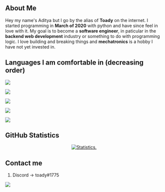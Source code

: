 ## About Me

Hey my name's Aditya but I go by the alias of **Toady** on the internet. I started programming in **March of 2020** with python and have since feel in love with it.
My goal is to become a **software engineer**, in paticular in the **backend web development** industry or something to do with programming logic.
I love building and breaking things and **mechatronics** is a hobby I have not yet invested in.

## Languages I am comfortable in (decreasing order)

<a href= "https://en.wikipedia.org/wiki/Python_(programming_language)"><img src= "https://img.shields.io/badge/python-#1a212e?style=for-the-badge&logo=python&logoColor=white"></a>

<a href= "https://en.wikipedia.org/wiki/JavaScript"><img src= "https://img.shields.io/badge/JavaScript-#1a212e?style=for-the-badge&logo=javascript&logoColor=white"></a>

<a href= "https://en.wikipedia.org/wiki/C%2B%2B"><img src= "https://img.shields.io/badge/C%2B%2B-#1a212e?style=for-the-badge&logo=c%2B%2B&logoColor=white"></a>

<a href= "https://en.wikipedia.org/wiki/Go_(programming_language)"><img src= "https://img.shields.io/badge/Go-#1a212e?style=for-the-badge&logo=go&logoColor=white"></a>

<a href= "https://en.wikipedia.org/wiki/Rust_(programming_language)"><img src= "https://img.shields.io/badge/Rust-#1a212e?style=for-the-badge&logo=rust&logoColor=white"></a>
  

## GitHub Statistics

<p align=center>
<a href="https://github.com/Reverend-Toady">
  <img align="center" src="https://github-readme-stats.vercel.app/api?username=Reverend-Toady&show_icons=true&include_all_commits=true&count_private=true$show_icons=true&theme=tokyonight&hide_border=true" alt="Statistics." />
</a>
</p>

## Contact me

1. Discord -> toady#1775

![](https://komarev.com/ghpvc/?username=Reverend-Toady&color=24283b&style=flat&label=profile+views)
